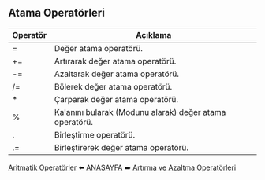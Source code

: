 ## Atama Operatörleri

| Operatör | Açıklama |
| ---- | ---- |
| \= | Değer atama operatörü.|
| \+= | Artırarak değer atama operatörü. |
| \-= | Azaltarak değer atama operatörü. |
| \/= | Bölerek değer atama operatörü. |
| \* | Çarparak değer atama operatörü.|
| \% | Kalanını bularak (Modunu alarak) değer atama operatörü.|
| \. | Birleştirme operatörü.|
| \.= | Birleştirerek değer atama operatörü.|



[Aritmatik Operatörler](https://github.com/yeniceri1453/Ubuntu-Php/blob/master/notlar/aritmatik.md) :arrow_left: [ANASAYFA](https://github.com/yeniceri1453/Ubuntu-Php) :arrow_right: [Artırma ve Azaltma Operatörleri](https://github.com/yeniceri1453/Ubuntu-Php/blob/master/notlar/artirma_azaltma.md)
